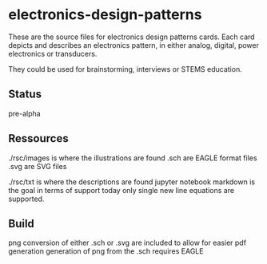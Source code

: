 # electronics-design-patterns

These are the source files for electronics design patterns cards. Each card depicts and describes an electronics pattern, in either analog, digital, power electronics or transducers.

They could be used for brainstorming, interviews or STEMS education.

## Status
pre-alpha

## Ressources
./rsc/images is where the illustrations are found
.sch are EAGLE format files
.svg are SVG files

./rsc/txt is where the descriptions are found
jupyter notebook markdown is the goal in terms of support
today only single new line equations are supported.

## Build
png conversion of either .sch or .svg are included to allow for easier pdf generation
generation of png from the .sch requires EAGLE
